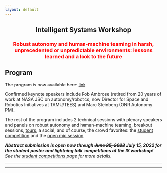 ```yaml
---
layout: default
---
```


<h2 align="center">Intelligent Systems Workshop</h2>
<h3 align="center" style="color:red;">Robust autonomy and human-machine teaming in harsh, unprecedented or unpredictable environments: lessons learned and a look to the future</h3>

## Program
<!-- [Intro paragraph introducing the workshop theme] -->

The program is now available here: <a href="https://docs.google.com/spreadsheets/d/1otmL4bkWHclOv1q6ODcpmVRHJh9VRp3JHxxfSIpLQsQ/edit?usp=sharing">link</a>

Confirmed keynote speakers include Rob Ambrose (retired from 20 years of work at NASA JSC on autonomy/robotics, now Director for Space and Robotics Initiatives at TAMU/TEES) and Marc Steinberg (ONR Autonomy PM).

The rest of the program includes 2 technical sessions with plenary speakers and panels on robust autonomy and human-machine teaming, breakout sessions, [tours](/IS_Workshop_2022/tours.html), a social, and of course, the crowd favorites: the [student competition](/IS_Workshop_2022/student_competitions.html) and the [open mic session](/IS_Workshop_2022/open_mic_session.html).

<i><b>Abstract submission is open now through <strike>June 25, 2022</strike> July 15, 2022 for the student poster and lightning talk competitions at the IS workshop!</b> See the [student competitions](/IS_Workshop_2022/student_competitions.html) page for more details.</i>

<!-- (old text)
This year we will have three technical sessions on the following topics:
1.	Robust autonomy for harsh, unpredictable environments
2.	AI-Crew Collaboration in air and space
3.	Integration of Autonomy into existing ecosystems

The program will also feature two [tours](/IS_Workshop_2022/tours.html), an [open mic session](/IS_Workshop_2022/open_mic_session.html), and two [student competitions](/IS_Workshop_2022/student_competitions.html).  

Detailed Program: Coming soon!
(end old text) -->

* * *
* * *

<!-- --end-of-page-- -->
